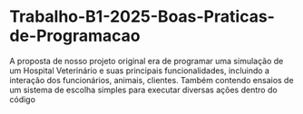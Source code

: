 # Trabalho-B1-2025-Boas-Praticas-de-Programacao

A proposta de nosso projeto original era de programar uma simulação de um Hospital Veterinário e suas principais funcionalidades, incluindo a interação dos funcionários, animais, clientes. Também contendo ensaios de um sistema de escolha simples para executar diversas ações dentro do código
